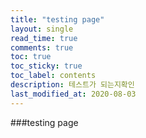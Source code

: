 ```yaml
---
title: "testing page"
layout: single    
read_time: true    
comments: true   
toc: true    
toc_sticky: true    
toc_label: contents    
description: 테스트가 되는지확인
last_modified_at: 2020-08-03       
---
```







###testing page
<br>
<br>
<br>
<br><br>
<br>
<br>
<br>
<br>
